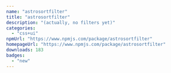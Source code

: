 ```yaml
---
name: "astrosortfilter"
title: "astrosortfilter"
description: "(actually, no filters yet)"
categories:
  - "css+ui"
npmUrl: "https://www.npmjs.com/package/astrosortfilter"
homepageUrl: "https://www.npmjs.com/package/astrosortfilter"
downloads: 183
badges:
  - "new"
---
```

